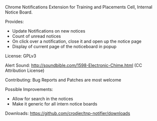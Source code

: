 Chrome Notifications Extension for Training and Placements Cell, Internal
Notice Board.

Provides:

 -  Update Notifications on new notices
 -  Count of unread notices
 -  On click over a notification, close it and open up the notice page
 -  Display of current page of the noticeboard in popup

License: GPLv3

Alert Sound: http://soundbible.com/1598-Electronic-Chime.html
    (CC Attribution License)

Contributing: Bug Reports and Patches are most welcome

Possible Improvements:
 - Allow for search in the notices
 - Make it generic for all intern notice boards

Downloads:
https://github.com/crodjer/tnp-notifier/downloads
